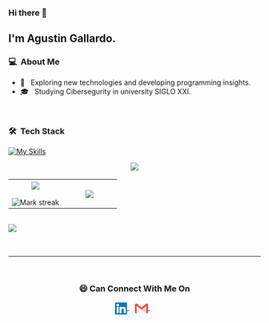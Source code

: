 


### Hi there 👋

## I'm Agustin Gallardo.
### 💻 &nbsp;About Me 

- 🤔 &nbsp; Exploring new technologies and developing programming insights.
- 🎓 &nbsp; Studying Cibersegurity in university SIGLO XXI.


<br>

### 🛠 &nbsp;Tech Stack
[![My Skills](https://skillicons.dev/icons?i=java,c,cpp,js,react,css,html,discord,eclipse,git,github,linux,vscode,wordpress,mysql)](https://skillicons.dev)

<p  align="center">
<img src="https://user-images.githubusercontent.com/73097560/115834477-dbab4500-a447-11eb-908a-139a6edaec5c.gif"> 
                  
  <br>

  
  
  
<table border="0" align="center">
<tr border="0">
<td width="50%" align="center">
  
  <img  align="center"  src="https://github-readme-stats.vercel.app/api?username=trashexa&theme=cobalt&show_icons=true&count_private=true" />
  <br></br>
  <img  title="🔥 Get streak stats for your profile at git.io/streak-stats" alt="Mark streak" src="https://github-readme-streak-stats.herokuapp.com/?user=trashexa&theme=dark&hide_border=true" />


  
</td>

<td width="50%" align="center">

  <img  align="center"  src="https://github-readme-stats.anuraghazra1.vercel.app/api/top-langs/?username=trashexa&theme=dark&hide_border=true&no-bg=true&no-frame=true&langs_count=10"/>
  
  </td>
</tr>
</table>

<br>

<img src="https://user-images.githubusercontent.com/73097560/115834477-dbab4500-a447-11eb-908a-139a6edaec5c.gif">
</p>                                                                                      

 <br> 
 
 <hr>
 
 <br>

  <div align="center">
  <h3><b>😄 Can Connect With Me On</b></h3>
  </div>
  <p align="center">
  <a href="https://www.linkedin.com/in/gallardoagustin/" target="_blank">
    <img align="center" alt="Agustin Gallardo | Linkedin" width="24px" src="https://github.com/SatYu26/SatYu26/blob/master/Assets/Linkedin.svg" />
  </a> &nbsp;&nbsp;
  <a href="agustin.gallardo423@gmail.com" >
    <img align="center" alt="Agustin Gallardo | Gmail" width="26px" src="https://github.com/SatYu26/SatYu26/blob/master/Assets/Gmail.svg" />
  </a> &nbsp;&nbsp;
  <p>
